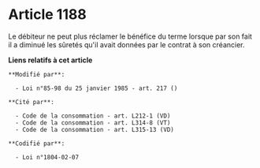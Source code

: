 # Article 1188

Le débiteur ne peut plus réclamer le bénéfice du terme lorsque par son fait il a diminué les sûretés qu'il avait données par
le contrat à son créancier.

**Liens relatifs à cet article**

	**Modifié par**:

	  - Loi n°85-98 du 25 janvier 1985 - art. 217 ()

	**Cité par**:

	  - Code de la consommation - art. L212-1 (VD)
	  - Code de la consommation - art. L314-8 (VT)
	  - Code de la consommation - art. L315-13 (VD)

	**Codifié par**:

	  - Loi n°1804-02-07
